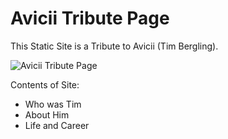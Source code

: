 # Avicii Tribute Page
This Static Site is a Tribute to Avicii (Tim Bergling).

![Avicii Tribute Page](images/Avicii_Tribute_Page.gif "Avicii Tribute Page")

Contents of Site:
+ Who was Tim
+ About Him
+ Life and Career
